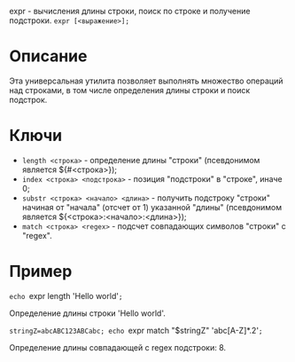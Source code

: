 expr - вычисления длины строки, поиск по строке и получение подстроки.
`expr [<выражение>];`

Описание
========

Эта универсальная утилита позволяет выполнять множество операций над строками, в том числе определения длины строки и поиск подстрок.

Ключи
=====

* `length <строка>` - определение длины "строки" (псевдонимом является ${#<строка>});
* `index <строка> <подстрока>` - позиция "подстроки" в "строке", иначе 0;
* `substr <строка> <начало> <длина>` - получить подстроку "строки" начиная от "начала" (отсчет от 1) указанной "длины" (псевдонимом является ${<строка>:<начало>:<длина>});
* `match <строка> <regex>` - подсчет совпадающих символов "строки" с "regex".

Пример
======

  `echo `expr length 'Hello world'`;`

Определение длины строки 'Hello world'.

  `stringZ=abcABC123ABCabc;
  echo `expr match "$stringZ" 'abc[A-Z]*.2'`;`

Определение длины совпадающей с regex подстроки: 8.
